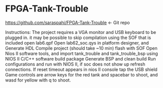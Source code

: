 # FPGA-Tank-Trouble
https://github.com/saraspahi/FPGA-Tank-Trouble <- Git repo

Instructions:
The project requires a VGA monitor and USB keyboard to be plugged in. it may be possible to skip compilation using the SOF that is included
open lab6.qpf
Open lab62_soc.qys in platform designer, and Generate HDL
Compile project (should take ~10 min)
flash with SOF
Open Nios II software tools, and import tank_trouble and tank_trouble_bsp using NIOS II C/C++ software build package
Generate BSP and clean build
Run configurations and run with NIOS II, if soc does not show up refresh connections.
If reset timeout appears in nios II console tap the USB shield
Game controls are arrow keys for the red tank and spacebar to shoot, and wasd for yellow with q to shoot.
